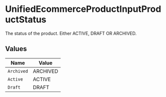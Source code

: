 # UnifiedEcommerceProductInputProductStatus

The status of the product. Either ACTIVE, DRAFT OR ARCHIVED.


## Values

| Name       | Value      |
| ---------- | ---------- |
| `Archived` | ARCHIVED   |
| `Active`   | ACTIVE     |
| `Draft`    | DRAFT      |